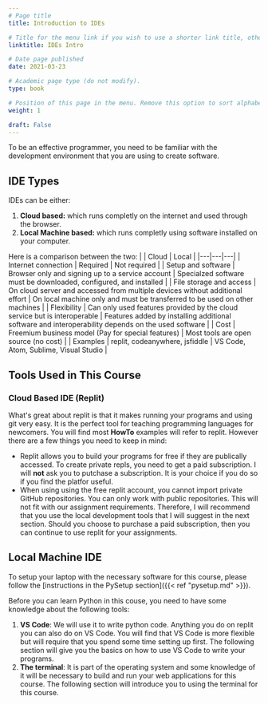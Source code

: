 ```yaml
---
# Page title
title: Introduction to IDEs

# Title for the menu link if you wish to use a shorter link title, otherwise remove this option.
linktitle: IDEs Intro

# Date page published
date: 2021-03-23

# Academic page type (do not modify).
type: book

# Position of this page in the menu. Remove this option to sort alphabetically.
weight: 1

draft: False
---
```


To be an effective programmer, you need to be familiar with the development environment that you are using to create software.

## IDE Types

IDEs can be either:
1. **Cloud based:** which runs completly on the internet and used through the browser.
2. **Local Machine based:** which runs completly using software installed on your computer.

Here is a comparison between the two:
|   |  Cloud | Local  |
|---|---|---|
| Internet connection  |  Required | Not required  |
| Setup and software  | Browser only and signing up to a service account | Specialzed software must be downloaded, configured, and installed   |
| File storage and access  | On cloud server and accessed from multiple devices without additional effort | On local machine only and must be transferred to be used on other machines |
| Flexibility  | Can only used features provided by the cloud service but is interoperable | Features added by installing additional software and interoperability depends on the used software |
| Cost | Freemium business model (Pay for special features) | Most tools are open source (no cost)  |
| Examples | replit, codeanywhere, jsfiddle | VS Code, Atom, Sublime, Visual Studio |

## Tools Used in This Course

### Cloud Based IDE (Replit)

What's great about replit is that it makes running your programs and using git very easy. It is the perfect tool for teaching programming languages for newcomers. You will find most **HowTo** examples will refer to replit. However there are a few things you need to keep in mind:

- Replit allows you to build your programs for free if they are publically accessed. To create private repls, you need to get a paid subscription. I will **not** ask you to putchase a subscription. It is your choice if you do so if you find the platfor useful.
- When using using the free replit account, you cannot import private GitHub repositories. You can only work with public repositories. This will not fit with our assignment requirements. Therefore, I will recommend that you use the local development tools that I will suggest in the next section. Should you choose to purchase a paid subscription, then you can continue to use replit for your assignments.

## Local Machine IDE

To setup your laptop with the necessary software for this course, please follow the [instructions in the PySetup section]({{< ref "pysetup.md" >}}).


Before you can learn Python in this couse, you need to have some knowledge about the following tools:

1. **VS Code**: We will use it to write python code. Anything you do on replit you can also do on VS Code. You will find that VS Code is more flexible but will require that you spend some time setting up first. The following section will give you the basics on how to use VS Code to write your programs.
2. **The terminal**: It is part of the operating system and some knowledge of it will be necessary to build and run your web applications for this course. The following section will introduce you to using the terminal for this course.
